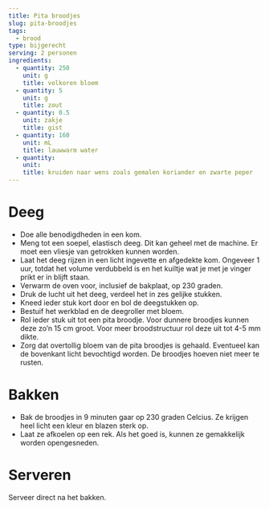 ```yaml
---
title: Pita broodjes
slug: pita-broodjes
tags:
  - brood
type: bijgerecht
serving: 2 personen
ingredients:
  - quantity: 250
    unit: g
    title: volkoren bloem
  - quantity: 5
    unit: g
    title: zout
  - quantity: 0.5
    unit: zakje
    title: gist
  - quantity: 160
    unit: mL
    title: lauwwarm water
  - quantity:
    unit:
    title: kruiden naar wens zoals gemalen koriander en zwarte peper
---
```


# Deeg

- Doe alle benodigdheden in een kom.
- Meng tot een soepel, elastisch deeg. Dit kan geheel met de machine. Er moet een vliesje van getrokken kunnen worden.
- Laat het deeg rijzen in een licht ingevette en afgedekte kom. Ongeveer 1 uur, totdat het volume verdubbeld is en het kuiltje wat je met je vinger prikt er in blijft staan.
- Verwarm de oven voor, inclusief de bakplaat, op 230 graden.
- Druk de lucht uit het deeg, verdeel het in zes gelijke stukken.
- Kneed ieder stuk kort door en bol de deegstukken op.
- Bestuif het werkblad en de deegroller met bloem.
- Rol ieder stuk uit tot een pita broodje. Voor dunnere broodjes kunnen deze zo’n 15 cm groot. Voor meer broodstructuur rol deze uit tot 4-5 mm dikte.
- Zorg dat overtollig bloem van de pita broodjes is gehaald. Eventueel kan de bovenkant licht bevochtigd worden. De broodjes hoeven niet meer te rusten.

# Bakken

- Bak de broodjes in 9 minuten gaar op 230 graden Celcius. Ze krijgen heel licht een kleur en blazen sterk op.
- Laat ze afkoelen op een rek. Als het goed is, kunnen ze gemakkelijk worden opengesneden.

# Serveren

Serveer direct na het bakken.
